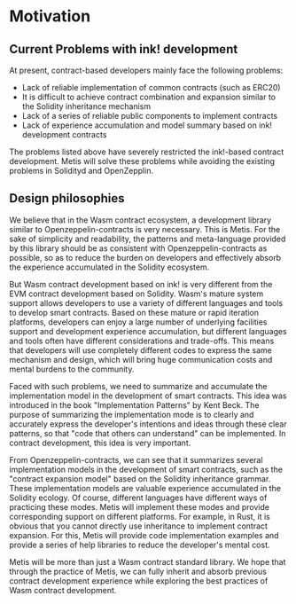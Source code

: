 # Motivation

## Current Problems with ink! development
At present, contract-based developers mainly face the following problems:

- Lack of reliable implementation of common contracts (such as ERC20)
- It is difficult to achieve contract combination and expansion similar to the Solidity inheritance mechanism
- Lack of a series of reliable public components to implement contracts
- Lack of experience accumulation and model summary based on ink! development contracts

The problems listed above have severely restricted the ink!-based contract development. Metis will solve these problems while avoiding the existing problems in Solidityd and OpenZepplin.


## Design philosophies

We believe that in the Wasm contract ecosystem, a development library similar to Openzeppelin-contracts is very necessary. This is Metis. For the sake of simplicity and readability, the patterns and meta-language provided by this library should be as consistent with Openzeppelin-contracts as possible, so as to reduce the burden on developers and effectively absorb the experience accumulated in the Solidity ecosystem.

But Wasm contract development based on ink! is very different from the EVM contract development based on Solidity. Wasm's mature system support allows developers to use a variety of different languages and tools to develop smart contracts. Based on these mature or rapid iteration platforms, developers can enjoy a large number of underlying facilities support and development experience accumulation, but different languages and tools often have different considerations and trade-offs. This means that developers will use completely different codes to express the same mechanism and design, which will bring huge communication costs and mental burdens to the community.

Faced with such problems, we need to summarize and accumulate the implementation model in the development of smart contracts. This idea was introduced in the book "Implementation Patterns" by Kent Beck. The purpose of summarizing the implementation mode is to clearly and accurately express the developer's intentions and ideas through these clear patterns, so that "code that others can understand" can be implemented. In contract development, this idea is very important.

From Openzeppelin-contracts, we can see that it summarizes several implementation models in the development of smart contracts, such as the "contract expansion model" based on the Solidity inheritance grammar. These implementation models are valuable experience accumulated in the Solidity ecology. Of course, different languages have different ways of practicing these modes. Metis will implement these modes and provide corresponding support on different platforms. For example, in Rust, it is obvious that you cannot directly use inheritance to implement contract expansion. For this, Metis will provide code implementation examples and provide a series of help libraries to reduce the developer's mental cost.

Metis will be more than just a Wasm contract standard library. We hope that through the practice of Metis, we can fully inherit and absorb previous contract development experience while exploring the best practices of Wasm contract development.
